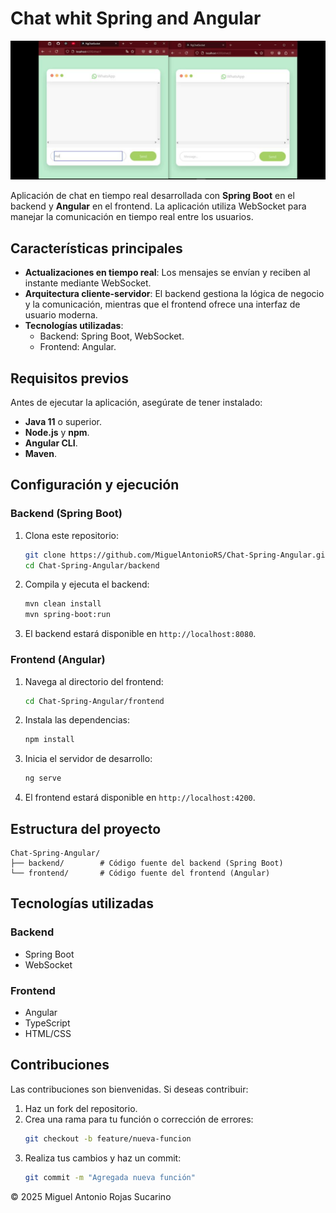 # Chat whit Spring and Angular
 
![Chat image](Chat.jpg) 

Aplicación de chat en tiempo real desarrollada con **Spring Boot** en el backend y **Angular** en el frontend. La aplicación utiliza WebSocket para manejar la comunicación en tiempo real entre los usuarios. 

## Características principales 

- **Actualizaciones en tiempo real**: Los mensajes se envían y reciben al instante mediante WebSocket.
- **Arquitectura cliente-servidor**: El backend gestiona la lógica de negocio y la comunicación, mientras que el frontend ofrece una interfaz de usuario moderna.
- **Tecnologías utilizadas**:
  - Backend: Spring Boot, WebSocket.
  - Frontend: Angular.
 
## Requisitos previos

Antes de ejecutar la aplicación, asegúrate de tener instalado:

- **Java 11** o superior.
- **Node.js** y **npm**.
- **Angular CLI**.
- **Maven**.

## Configuración y ejecución

### Backend (Spring Boot)

1. Clona este repositorio:
   ```bash
   git clone https://github.com/MiguelAntonioRS/Chat-Spring-Angular.git
   cd Chat-Spring-Angular/backend
   ```
   
2. Compila y ejecuta el backend:
   ```bash
   mvn clean install
   mvn spring-boot:run
   ```

3. El backend estará disponible en `http://localhost:8080`.

### Frontend (Angular)

1. Navega al directorio del frontend:
   ```bash
   cd Chat-Spring-Angular/frontend
   ```

2. Instala las dependencias:
   ```bash
   npm install
   ```

3. Inicia el servidor de desarrollo:
   ```bash
   ng serve
   ```

4. El frontend estará disponible en `http://localhost:4200`.

## Estructura del proyecto

```
Chat-Spring-Angular/
├── backend/        # Código fuente del backend (Spring Boot)
└── frontend/       # Código fuente del frontend (Angular)
```

## Tecnologías utilizadas

### Backend
- Spring Boot
- WebSocket

### Frontend
- Angular
- TypeScript
- HTML/CSS

## Contribuciones

Las contribuciones son bienvenidas. Si deseas contribuir:

1. Haz un fork del repositorio.
2. Crea una rama para tu función o corrección de errores:
   ```bash
   git checkout -b feature/nueva-funcion
   ```
3. Realiza tus cambios y haz un commit:
   ```bash
   git commit -m "Agregada nueva función"
   ```
   
© 2025 Miguel Antonio Rojas Sucarino

